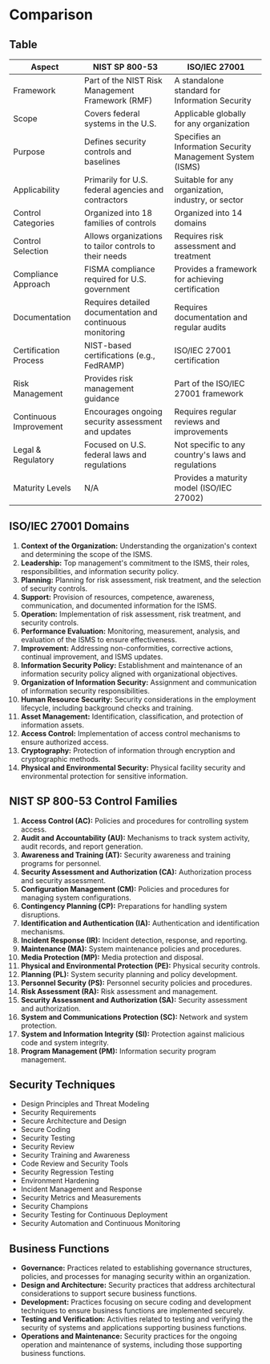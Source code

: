 # Comparison

## Table
| Aspect                 | NIST SP 800-53                            | ISO/IEC 27001                               |
|------------------------|------------------------------------------|---------------------------------------------|
| Framework              | Part of the NIST Risk Management Framework (RMF) | A standalone standard for Information Security |
| Scope                  | Covers federal systems in the U.S.        | Applicable globally for any organization     |
| Purpose                | Defines security controls and baselines   | Specifies an Information Security Management System (ISMS) |
| Applicability          | Primarily for U.S. federal agencies and contractors | Suitable for any organization, industry, or sector |
| Control Categories     | Organized into 18 families of controls    | Organized into 14 domains                    |
| Control Selection      | Allows organizations to tailor controls to their needs | Requires risk assessment and treatment         |
| Compliance Approach    | FISMA compliance required for U.S. government | Provides a framework for achieving certification |
| Documentation          | Requires detailed documentation and continuous monitoring | Requires documentation and regular audits     |
| Certification Process  | NIST-based certifications (e.g., FedRAMP) | ISO/IEC 27001 certification                    |
| Risk Management        | Provides risk management guidance         | Part of the ISO/IEC 27001 framework           |
| Continuous Improvement | Encourages ongoing security assessment and updates | Requires regular reviews and improvements     |
| Legal & Regulatory     | Focused on U.S. federal laws and regulations | Not specific to any country's laws and regulations |
| Maturity Levels        | N/A                                      | Provides a maturity model (ISO/IEC 27002)    |

## ISO/IEC 27001 Domains
1. **Context of the Organization:** Understanding the organization's context and determining the scope of the ISMS.
2. **Leadership:** Top management's commitment to the ISMS, their roles, responsibilities, and information security policy.
3. **Planning:** Planning for risk assessment, risk treatment, and the selection of security controls.
4. **Support:** Provision of resources, competence, awareness, communication, and documented information for the ISMS.
5. **Operation:** Implementation of risk assessment, risk treatment, and security controls.
6. **Performance Evaluation:** Monitoring, measurement, analysis, and evaluation of the ISMS to ensure effectiveness.
7. **Improvement:** Addressing non-conformities, corrective actions, continual improvement, and ISMS updates.
8. **Information Security Policy:** Establishment and maintenance of an information security policy aligned with organizational objectives.
9. **Organization of Information Security:** Assignment and communication of information security responsibilities.
10. **Human Resource Security:** Security considerations in the employment lifecycle, including background checks and training.
11. **Asset Management:** Identification, classification, and protection of information assets.
12. **Access Control:** Implementation of access control mechanisms to ensure authorized access.
13. **Cryptography:** Protection of information through encryption and cryptographic methods.
14. **Physical and Environmental Security:** Physical facility security and environmental protection for sensitive information.

## NIST SP 800-53 Control Families
1. **Access Control (AC):** Policies and procedures for controlling system access.
2. **Audit and Accountability (AU):** Mechanisms to track system activity, audit records, and report generation.
3. **Awareness and Training (AT):** Security awareness and training programs for personnel.
4. **Security Assessment and Authorization (CA):** Authorization process and security assessment.
5. **Configuration Management (CM):** Policies and procedures for managing system configurations.
6. **Contingency Planning (CP):** Preparations for handling system disruptions.
7. **Identification and Authentication (IA):** Authentication and identification mechanisms.
8. **Incident Response (IR):** Incident detection, response, and reporting.
9. **Maintenance (MA):** System maintenance policies and procedures.
10. **Media Protection (MP):** Media protection and disposal.
11. **Physical and Environmental Protection (PE):** Physical security controls.
12. **Planning (PL):** System security planning and policy development.
13. **Personnel Security (PS):** Personnel security policies and procedures.
14. **Risk Assessment (RA):** Risk assessment and management.
15. **Security Assessment and Authorization (SA):** Security assessment and authorization.
16. **System and Communications Protection (SC):** Network and system protection.
17. **System and Information Integrity (SI):** Protection against malicious code and system integrity.
18. **Program Management (PM):** Information security program management.

## Security Techniques
- Design Principles and Threat Modeling
- Security Requirements
- Secure Architecture and Design
- Secure Coding
- Security Testing
- Security Review
- Security Training and Awareness
- Code Review and Security Tools
- Security Regression Testing
- Environment Hardening
- Incident Management and Response
- Security Metrics and Measurements
- Security Champions
- Security Testing for Continuous Deployment
- Security Automation and Continuous Monitoring

## Business Functions
- **Governance:** Practices related to establishing governance structures, policies, and processes for managing security within an organization.
- **Design and Architecture:** Security practices that address architectural considerations to support secure business functions.
- **Development:** Practices focusing on secure coding and development techniques to ensure business functions are implemented securely.
- **Testing and Verification:** Activities related to testing and verifying the security of systems and applications supporting business functions.
- **Operations and Maintenance:** Security practices for the ongoing operation and maintenance of systems, including those supporting business functions.

